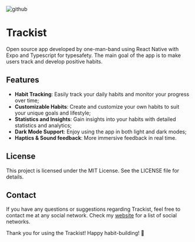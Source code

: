 ![github](https://github.com/rafatrace/trackist/assets/924985/5911209c-80f9-4df7-a10c-8e089bf40a61)

# Trackist

Open source app developed by one-man-band using React Native with Expo and Typescript for typesafety. The main goal of the app is to make users track and develop positive habits.

## Features

- **Habit Tracking**: Easily track your daily habits and monitor your progress over time;
- **Customizable Habits**: Create and customize your own habits to suit your unique goals and lifestyle;
- **Statistics and Insights**: Gain insights into your habits with detailed statistics and analytics;
- **Dark Mode Support**: Enjoy using the app in both light and dark modes;
- **Haptics & Sound feedback**: More immersive feedback in real time.

## License
This project is licensed under the MIT License. See the LICENSE file for details.

## Contact

If you have any questions or suggestions regarding Trackist, feel free to contact me at any social network. Check my [website](https://rafael.no) for a list of social networks.

Thank you for using the Trackist! Happy habit-building! 🚀
